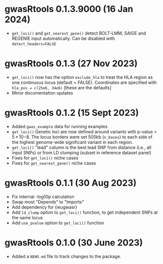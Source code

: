 # gwasRtools 0.1.3.9000 (16 Jan 2024)

* `get_loci()` and `get_nearest_gene()` detect BOLT-LMM, SAIGE and REGENIE input automatically. Can be disabled with `detect_headers=FALSE`

# gwasRtools 0.1.3 (27 Nov 2023)

* `get_loci()` now has the option `exclude_hla` to treat the HLA region as one continuous locus (default = FALSE). Coordinates are specified with `hla_pos = c(25e6, 34e6)` [these are the defaults]
* Minor documentation updates

# gwasRtools 0.1.2 (15 Sept 2023)

* Added `gwas_example` data for running examples
* `get_loci()` Genetic loci are now defined around variants with p-value < 5 × 10−8. The locus borders were set 500kb (`n_bases`) to each side of the highest genome-wide significant variant in each region. 
* `get_loci()` "lead" column is the best lead SNP from distance (i.e., all input SNPs) or from LD clumping (subset in reference dataset panel)
* Fixes for `get_loci()` niche cases
* Fixes for `get_nearest_gene()` niche cases

# gwasRtools 0.1.1 (30 Aug 2023)

* Fix internal -log10p calculation
* Swap most "Depends" to "Imports"
* Add dependency for {ieugwasr}
* Add `ld_clump` option to `get_loci()` function, to get independent SNPs at the same locus
* Add `use_pvalue` option to `get_loci()` function

# gwasRtools 0.1.0 (30 June 2023)

* Added a `NEWS.md` file to track changes to the package.
